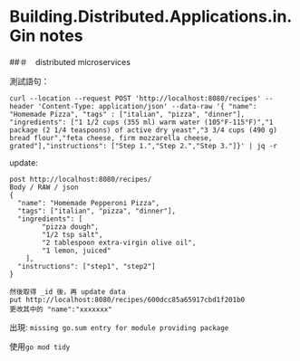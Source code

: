 # Building.Distributed.Applications.in.Gin notes

##＃　distributed microservices

測試語句：

`
curl --location --request POST 'http://localhost:8080/recipes' --header 'Content-Type: application/json' --data-raw '{ "name": "Homemade Pizza", "tags" : ["italian", "pizza", "dinner"], "ingredients": ["1 1/2 cups (355 ml) warm water (105°F-115°F)","1 package (2 1/4 teaspoons) of active dry yeast","3 3/4 cups (490 g) bread flour","feta cheese, firm mozzarella cheese, grated"],"instructions": ["Step 1.","Step 2.","Step 3."]}' | jq -r
`

update:

```
post http://localhost:8080/recipes/
Body / RAW / json
{
  "name": "Homemade Pepperoni Pizza",
  "tags": ["italian", "pizza", "dinner"],
  "ingredients": [
        "pizza dough",
        "1/2 tsp salt",
        "2 tablespoon extra-virgin olive oil",
        "1 lemon, juiced"
    ],
  "instructions": ["step1", "step2"]
}

然後取得 _id 後，再 update data
put http://localhost:8080/recipes/600dcc85a65917cbd1f201b0
更改其中的 "name":"xxxxxxx"
```

出現:
`missing go.sum entry for module providing package`

使用`go mod tidy`